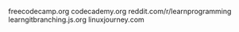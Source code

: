 freecodecamp.org
codecademy.org
reddit.com/r/learnprogramming
learngitbranching.js.org
linuxjourney.com
